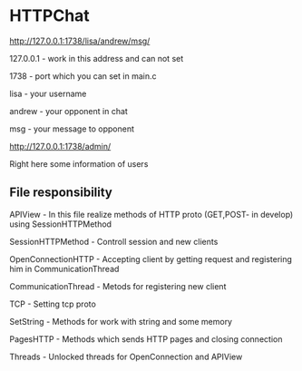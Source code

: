 # HTTPChat

http://127.0.0.1:1738/lisa/andrew/msg/

127.0.0.1 - work in this address and can not set

1738 - port which you can set in main.c

lisa - your username

andrew - your opponent in chat

msg - your message to opponent

http://127.0.0.1:1738/admin/

Right here some information of users


File responsibility
-----------------------------------------------------------

APIView - In this file realize methods of HTTP proto (GET,POST- in develop) using SessionHTTPMethod

SessionHTTPMethod - Controll session and new clients

OpenConnectionHTTP - Accepting client by getting request and registering him in CommunicationThread

CommunicationThread - Metods for registering new client

TCP - Setting tcp proto

SetString - Methods for work with string and some memory

PagesHTTP - Methods which sends HTTP pages and closing connection

Threads - Unlocked threads for OpenConnection and APIView
